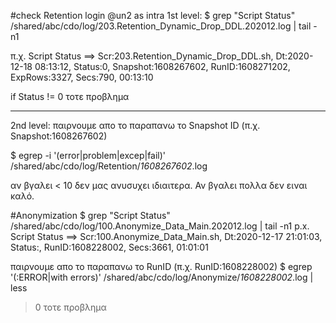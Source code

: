 #check Retention
login @un2 as intra
1st level:
$ grep "Script Status" /shared/abc/cdo/log/203.Retention_Dynamic_Drop_DDL.202012.log | tail -n1

π.χ. Script Status ==> Scr:203.Retention_Dynamic_Drop_DDL.sh, Dt:2020-12-18 08:13:12, Status:0, Snapshot:1608267602, RunID:1608271202, ExpRows:3327, Secs:790, 00:13:10

if Status != 0 τοτε προβλημα

---

2nd level:
παιρνουμε απο το παραπανω το Snapshot ID (π.χ. Snapshot:1608267602)

$ egrep -i '(error|problem|excep|fail)' /shared/abc/cdo/log/Retention/*1608267602*.log

αν βγαλει < 10 δεν μας ανυσυχει ιδιαιτερα.
Αν βγαλει πολλα δεν ειναι καλό.

#Anonymization
$ grep "Script Status" /shared/abc/cdo/log/100.Anonymize_Data_Main.202012.log | tail -n1
p.x. Script Status ==> Scr:100.Anonymize_Data_Main.sh, Dt:2020-12-17 21:01:03, Status:, RunID:1608228002, Secs:3661, 01:01:01

παιρνουμε απο το παραπανω το RunID (π.χ. RunID:1608228002)
$ egrep '(:ERROR|with errors)' /shared/abc/cdo/log/Anonymize/*1608228002*.log | less

> 0 τοτε προβλημα